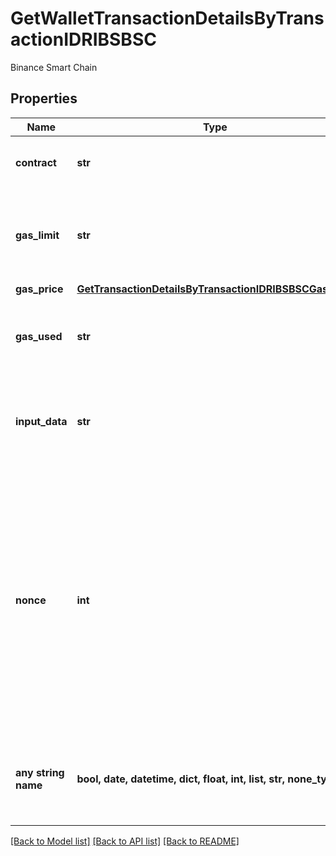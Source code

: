 # GetWalletTransactionDetailsByTransactionIDRIBSBSC

Binance Smart Chain

## Properties
Name | Type | Description | Notes
------------ | ------------- | ------------- | -------------
**contract** | **str** | Represents the specific transaction contract | 
**gas_limit** | **str** | Represents the amount of gas used by this specific transaction alone. | 
**gas_price** | [**GetTransactionDetailsByTransactionIDRIBSBSCGasPrice**](GetTransactionDetailsByTransactionIDRIBSBSCGasPrice.md) |  | 
**gas_used** | **str** | Defines the unit of the gas price amount, e.g. BTC, ETH, XRP. | 
**input_data** | **str** | Represents additional information that is required for the transaction. | 
**nonce** | **int** | Represents the sequential running number for an address, starting from 0 for the first transaction. E.g., if the nonce of a transaction is 10, it would be the 11th transaction sent from the sender&#39;s address. | 
**any string name** | **bool, date, datetime, dict, float, int, list, str, none_type** | any string name can be used but the value must be the correct type | [optional]

[[Back to Model list]](../README.md#documentation-for-models) [[Back to API list]](../README.md#documentation-for-api-endpoints) [[Back to README]](../README.md)


